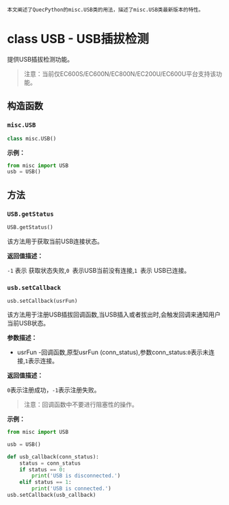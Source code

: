     本文阐述了QuecPython的misc.USB类的用法，描述了misc.USB类最新版本的特性。

# class USB - USB插拔检测

提供USB插拔检测功能。

> 注意：当前仅EC600S/EC600N/EC800N/EC200U/EC600U平台支持该功能。

## 构造函数

### `misc.USB`

```python
class misc.USB()
```

**示例：**

```python
from misc import USB
usb = USB()
```

## 方法

### `USB.getStatus`

```python
USB.getStatus()
```

该方法用于获取当前USB连接状态。

**返回值描述：**

`-1` 表示 获取状态失败,`0 `表示USB当前没有连接,`1 `表示 USB已连接。

### `usb.setCallback`

```
usb.setCallback(usrFun)
```

该方法用于注册USB插拔回调函数,当USB插入或者拔出时,会触发回调来通知用户当前USB状态。

**参数描述：**

- usrFun -回调函数,原型usrFun (conn_status),参数conn_status:`0`表示未连接,`1`表示连接。

**返回值描述：**

`0`表示注册成功，`-1`表示注册失败。

> 注意：回调函数中不要进行阻塞性的操作。

**示例：**

```python
from misc import USB

usb = USB()

def usb_callback(conn_status):
	status = conn_status
	if status == 0:
		print('USB is disconnected.')
	elif status == 1:
		print('USB is connected.')
usb.setCallback(usb_callback)
```

